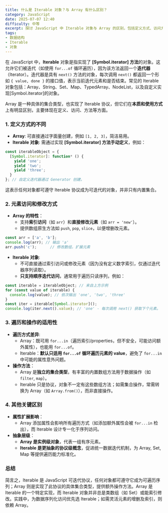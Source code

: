 ```yaml
---
title: 什么是 Iterable 对象？与 Array 有什么区别？
category: JavaScript
date: 2025-07-07 12:40
difficulty: 中等
excerpt: 探讨 JavaScript 中 Iterable 对象与 Array 的区别，包括定义方式、访问方式和遍历操作。通过理解这些差异，掌握如何在实际开发中选择使用。
tags:
- 数据结构
- Iterable
- 对象
---
```

在 JavaScript 中，**Iterable** 对象是指实现了 **[Symbol.iterator] 方法**的对象。这允许它们被迭代（如使用 `for...of` 循环遍历），因为该方法返回一个**迭代器**（Iterator）。迭代器是具有 `next()` 方法的对象，每次调用 `next()` 都返回一个形如 `{ value, done }` 的接口值，表示当前迭代元素和是否结束。常见的 Iterable 对象包括：Array、String、Set、Map、TypedArray、NodeList，以及自定义实现[Symbol.iterator]的对象。

Array 是一种具体的集合类型，也实现了 Iterable 协议，但它们在**本质和使用方式**上有明显区别，主要体现在定义、访问、方法等方面。

### 1. 定义方式的不同
- **Array**: 可直接通过字面量创建，例如 `[1, 2, 3]`，简洁易用。
- **Iterable 对象**: 需通过实现 **[Symbol.iterator] 方法手动定义**，例如：
```javascript
const iterableObject = {
  [Symbol.iterator]: function* () {
    yield 'one';
    yield 'two';
    yield 'three';
  }
}; // 自定义迭代器通过 Generator 创建。
```
这表示任何对象都可遵守 Iterable 协议成为可迭代的对象，并非只有内置集合。

### 2. 元素访问和修改方式
- **Array 的特性**：
  - 支持**索引访问**（如 `arr`）和**直接修改元素**（如 `arr = 'new'`）。
  - 提供数组原生方法如 `push`, `pop`, `slice`，以便增删改元素。
```javascript
const arr = ['a', 'b'];
console.log(arr); // 输出 'a'
arr.push('c');      // 修改数组，扩展元素
```
- **Iterable 对象**:
  - 不可直接通过索引访问或修改元素（因为没有定义数字索引，仅通过迭代器序列读取）。
  - **只支持顺序迭代访问**，通常用于遍历只读序列，例如：
```javascript
const iterable = iterableObject; // 来自上方示例
for (const value of iterable) {
  console.log(value); // 依次输出 'one', 'two', 'three'
}
const iter = iterable[Symbol.iterator]();
console.log(iter.next().value); // 'one' - 每次调用 next() 获取下个元素。
```

### 3. 遍历和操作的适用性
- **遍历方式差异**:
  - Array：既可用 `for...in`（遍历索引/properties，但不安全，可能访问额外属性），也能用 `for...of`。
  - Iterable：**默认只适用 `for...of` 循环遍历元素的 value**，避免了 `for...in` 中可能的属性意外问题。
- **操作方法**：
  - Array 是**独立的集合类型**，有丰富的内置数组方法用于数据操作（如 `filter`, `map`）。
  - Iterable 只是协议，对象不一定有这些数组方法；如需集合操作，常需转换为 Array（如 `Array.from()`），而非直接操作。

### 4. 其他关键区别
- **属性扩展影响**：
  - Array 添加属性会影响所有遍历方式（如添加额外属性会被 `for...in` 检出），而 Iterable 设计专一化于序列访问。
- **抽象层级**：
  - **Array 是实例级对象**，代表一组有序元素。
  - **Iterable 是更抽象的协议级概念**，促进统一数据迭代机制，为 Array, Set, Map 等提供遍历能力标准化。

### 总结
简言之，Iterable 是 JavaScript 可迭代协议，任何对象都可遵守它成为可遍历序列；Array 则是实现了此协议的具体集合类型，提供额外操作方法。Array 是 Iterable 的一个特定实现，而 Iterable 对象并非总是类数组（如 Set）或能索引修改。实践中，为数据序列化访问优先选 Iterable；如需灵活元素的增删及索引，则依赖 Array。
